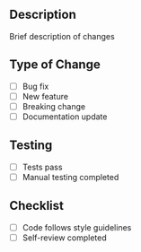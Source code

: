 ## Description

Brief description of changes

## Type of Change

- [ ] Bug fix
- [ ] New feature
- [ ] Breaking change
- [ ] Documentation update

## Testing

- [ ] Tests pass
- [ ] Manual testing completed

## Checklist

- [ ] Code follows style guidelines
- [ ] Self-review completed
